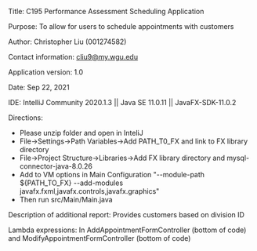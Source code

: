 Title: C195 Performance Assessment Scheduling Application

Purpose: To allow for users to schedule appointments with customers

Author: Christopher Liu (001274582)

Contact information: cliu9@my.wgu.edu

Application version: 1.0

Date: Sep 22, 2021

IDE: IntelliJ Community 2020.1.3 || Java SE 11.0.11 || JavaFX-SDK-11.0.2

Directions:
- Please unzip folder and open in InteliJ
- File->Settings->Path Variables->Add PATH_T0_FX and link to FX library directory
- File->Project Structure->Libraries->Add FX library directory and mysql-connector-java-8.0.26
- Add to VM options in Main Configuration
"--module-path ${PATH_TO_FX} --add-modules javafx.fxml,javafx.controls,javafx.graphics"
- Then run src/Main/Main.java

Description of additional report: Provides customers based on division ID

Lambda expressions: In AddAppointmentFormController (bottom of code)
and ModifyAppointmentFormController (bottom of code)

